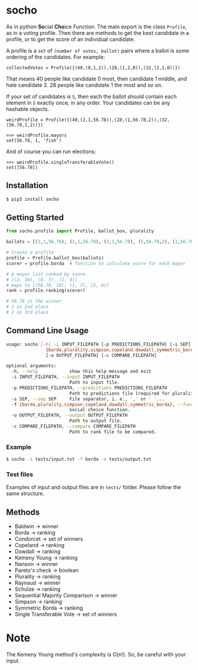 # socho

As in python **So**cial **Cho**ice Function. The main export is the class
`Profile`, as in a voting profile. Then there are methods to get the best
candidate in a profile, or to get the score of an individual candidate.

A profile is a `set` of `(number of votes, ballot)` pairs where a ballot is
some ordering of the candidates. For example:

`collectedVotes = Profile({(40,(0,1,2)),(28,(1,2,0)),(32,(2,1,0))})`

That means 40 people like candidate 0 most, then candidate 1 middle, and hate
candidate 2.  28 people like candidate 1 the most and so on.

If your set of candidates is `S`, then each the ballot should contain each
element in `S` exactly once, in any order.  Your candidates can be any hashable
objects.

`weirdProfile = Profile({(40,(2,1,56.78)),(28,(1,56.78,2)),(32,(56.78,1,2))})`

```
>>> weirdProfile.mayors
set(56.78, 1, 'fish')
```

And of course you can run elections:

```
>>> weirdProfile.singleTransferableVote()
set([56.78])
```

## Installation

```bash
$ pip3 install socho
```

## Getting Started

```python
from socho.profile import Profile, ballot_box, plurality

ballots = [(2,1,56.78), (2,1,56.78), (2,1,56.78), (1,56.78,2), (1,56.78,2), (56.78,1,2), (56.78,1,2)]

# Create a profile
profile = Profile.ballot_box(ballots)
scorer = profile.borda  # function to calculate score for each mayor

# A mayor list ranked by score
# [(2, 10), (0, 7), (1, 4)]
# maps to [(56.78, 10), (1, 7), (2, 4)]
rank = profile.ranking(scorer)

# 56.78 is the winner
# 1 as 2nd place
# 2 as 3rd place
```

## Command Line Usage

```bash
usage: socho [-h] -i INPUT_FILEPATH [-p PREDICTIONS_FILEPATH] [-s SEP] -f
               {borda,plurality,simpson,copeland,dowdall,symmetric_borda}
               [-o OUTPUT_FILEPATH] [-c COMPARE_FILEPATH]

optional arguments:
  -h, --help            show this help message and exit
  -i INPUT_FILEPATH, --input INPUT_FILEPATH
                        Path to input file.
  -p PREDICTIONS_FILEPATH, --predictions PREDICTIONS_FILEPATH
                        Path to predictions file (required for plurality).
  -s SEP, --sep SEP     File separator, i. e., ',' or ' '...
  -f {borda,plurality,simpson,copeland,dowdall,symmetric_borda}, --function {borda,plurality,simpson,copeland,dowdall,symmetric_borda}
                        Social choice function.
  -o OUTPUT_FILEPATH, --output OUTPUT_FILEPATH
                        Path to output file.
  -c COMPARE_FILEPATH, --compare COMPARE_FILEPATH
                        Path to rank file to be compared.
```

### Example

```bash
$ socho -i tests/input.txt -f borda -o tests/output.txt
```

### Test files

Examples of input and output files are in `tests/` folder. Please follow the same structure.

## Methods

- Baldwin -> winner
- Borda -> ranking
- Condorcet -> set of winners
- Copeland -> ranking
- Dowdall -> ranking
- Kemeny Young -> ranking
- Nanson -> winner
- Pareto's check -> boolean
- Plurality -> ranking
- Raynaud -> winner
- Schulze -> ranking
- Sequential Majority Comparison -> winner
- Simpson -> ranking
- Symmetric Borda -> ranking
- Single Transferable Vote -> set of winners

# Note

The Kemeny Young method's complexity is O(n!). So, be careful with your input.

